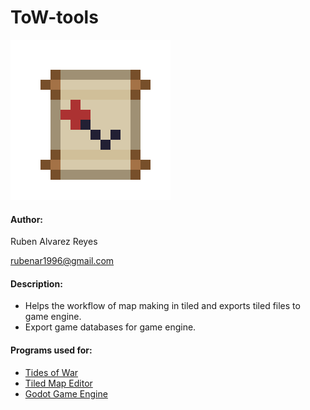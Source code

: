 # ToW-tools
![icon](icon.png)
#### Author:
Ruben Alvarez Reyes

rubenar1996@gmail.com

#### Description:
* Helps the workflow of map making in tiled and exports tiled files to game engine.
* Export game databases for game engine.

#### Programs used for:
* [Tides of War](https://github.com/thisisnotruben/Tides-of-War)
* [Tiled Map Editor](https://www.mapeditor.org/)
* [Godot Game Engine](https://godotengine.org/)
